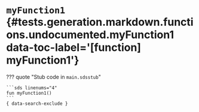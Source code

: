 [//]: # (DO NOT EDIT THIS FILE DIRECTLY. Instead, edit the corresponding stub file and execute `npm run docs:api`.)

# <code class="doc-symbol doc-symbol-function"></code> `myFunction1` {#tests.generation.markdown.functions.undocumented.myFunction1 data-toc-label='[function] myFunction1'}

??? quote "Stub code in `main.sdsstub`"

    ```sds linenums="4"
    fun myFunction1()
    ```
    { data-search-exclude }
